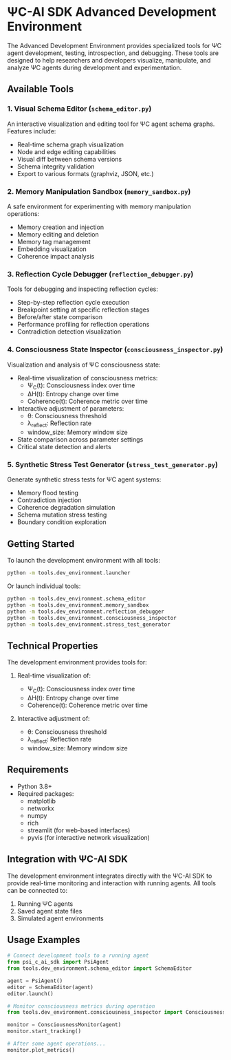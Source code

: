 # ΨC-AI SDK Advanced Development Environment

The Advanced Development Environment provides specialized tools for ΨC agent development, testing, introspection, and debugging. These tools are designed to help researchers and developers visualize, manipulate, and analyze ΨC agents during development and experimentation.

## Available Tools

### 1. Visual Schema Editor (`schema_editor.py`)

An interactive visualization and editing tool for ΨC agent schema graphs. Features include:
- Real-time schema graph visualization
- Node and edge editing capabilities
- Visual diff between schema versions
- Schema integrity validation
- Export to various formats (graphviz, JSON, etc.)

### 2. Memory Manipulation Sandbox (`memory_sandbox.py`)

A safe environment for experimenting with memory manipulation operations:
- Memory creation and injection
- Memory editing and deletion
- Memory tag management
- Embedding visualization
- Coherence impact analysis

### 3. Reflection Cycle Debugger (`reflection_debugger.py`)

Tools for debugging and inspecting reflection cycles:
- Step-by-step reflection cycle execution
- Breakpoint setting at specific reflection stages
- Before/after state comparison
- Performance profiling for reflection operations
- Contradiction detection visualization

### 4. Consciousness State Inspector (`consciousness_inspector.py`)

Visualization and analysis of ΨC consciousness state:
- Real-time visualization of consciousness metrics:
  - Ψ<sub>C</sub>(t): Consciousness index over time
  - ΔH(t): Entropy change over time
  - Coherence(t): Coherence metric over time
- Interactive adjustment of parameters:
  - θ: Consciousness threshold
  - λ<sub>reflect</sub>: Reflection rate
  - window_size: Memory window size
- State comparison across parameter settings
- Critical state detection and alerts

### 5. Synthetic Stress Test Generator (`stress_test_generator.py`)

Generate synthetic stress tests for ΨC agent systems:
- Memory flood testing
- Contradiction injection
- Coherence degradation simulation
- Schema mutation stress testing
- Boundary condition exploration

## Getting Started

To launch the development environment with all tools:

```bash
python -m tools.dev_environment.launcher
```

Or launch individual tools:

```bash
python -m tools.dev_environment.schema_editor
python -m tools.dev_environment.memory_sandbox
python -m tools.dev_environment.reflection_debugger
python -m tools.dev_environment.consciousness_inspector
python -m tools.dev_environment.stress_test_generator
```

## Technical Properties

The development environment provides tools for:

1. Real-time visualization of:
   - Ψ<sub>C</sub>(t): Consciousness index over time
   - ΔH(t): Entropy change over time
   - Coherence(t): Coherence metric over time

2. Interactive adjustment of:
   - θ: Consciousness threshold
   - λ<sub>reflect</sub>: Reflection rate
   - window_size: Memory window size

## Requirements

- Python 3.8+
- Required packages:
  - matplotlib
  - networkx
  - numpy
  - rich
  - streamlit (for web-based interfaces)
  - pyvis (for interactive network visualization)

## Integration with ΨC-AI SDK

The development environment integrates directly with the ΨC-AI SDK to provide real-time monitoring and interaction with running agents. All tools can be connected to:

1. Running ΨC agents
2. Saved agent state files
3. Simulated agent environments

## Usage Examples

```python
# Connect development tools to a running agent
from psi_c_ai_sdk import PsiAgent
from tools.dev_environment.schema_editor import SchemaEditor

agent = PsiAgent()
editor = SchemaEditor(agent)
editor.launch()

# Monitor consciousness metrics during operation
from tools.dev_environment.consciousness_inspector import ConsciousnessMonitor

monitor = ConsciousnessMonitor(agent)
monitor.start_tracking()

# After some agent operations...
monitor.plot_metrics()
``` 